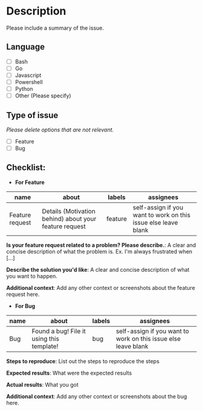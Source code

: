 # Description

Please include a summary of the issue.

## Language

- [ ] Bash
- [ ] Go
- [ ] Javascript
- [ ] Powershell
- [ ] Python
- [ ] Other (Please specify)

## Type of issue

_Please delete options that are not relevant._

- [ ] Feature
- [ ] Bug

## Checklist:

- **For Feature**

| name            | about                                                  | labels  | assignees                                                      |
| --------------- | ------------------------------------------------------ | ------- | -------------------------------------------------------------- |
| Feature request | Details (Motivation behind) about your feature request | feature | self-assign if you want to work on this issue else leave blank |

**Is your feature request related to a problem? Please describe.**: A clear and concise description of what the problem is. Ex. I'm always frustrated when [...]

**Describe the solution you'd like**: A clear and concise description of what you want to happen.

**Additional context**: Add any other context or screenshots about the feature request here.

- **For Bug**

| name | about                                     | labels | assignees                                                      |
| ---- | ----------------------------------------- | ------ | -------------------------------------------------------------- |
| Bug  | Found a bug! File it using this template! | bug    | self-assign if you want to work on this issue else leave blank |

**Steps to reproduce**: List out the steps to reproduce the steps

**Expected results**: What were the expected results

**Actual results**: What you got

**Additional context**: Add any other context or screenshots about the bug here.

